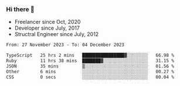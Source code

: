 ### Hi there 👋

- Freelancer since Oct, 2020
- Developer since July, 2017
- Structral Engineer since July, 2012

<!--START_SECTION:waka-->

```txt
From: 27 November 2023 - To: 04 December 2023

TypeScript   25 hrs 2 mins   ████████████████▓░░░░░░░░   66.98 %
Ruby         11 hrs 38 mins  ███████▓░░░░░░░░░░░░░░░░░   31.15 %
JSON         35 mins         ▒░░░░░░░░░░░░░░░░░░░░░░░░   01.56 %
Other        6 mins          ░░░░░░░░░░░░░░░░░░░░░░░░░   00.27 %
CSS          0 secs          ░░░░░░░░░░░░░░░░░░░░░░░░░   00.04 %
```

<!--END_SECTION:waka-->
